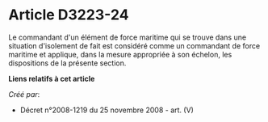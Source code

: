 # Article D3223-24

Le commandant d'un élément de force maritime qui se trouve dans une situation d'isolement de fait est considéré comme un
commandant de force maritime et applique, dans la mesure appropriée à son échelon, les dispositions de la présente section.

**Liens relatifs à cet article**

_Créé par_:

  - Décret n°2008-1219 du 25 novembre 2008 - art. (V)
